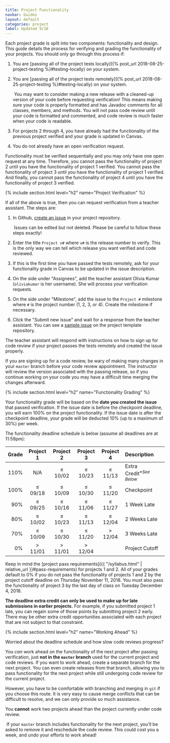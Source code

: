 ```yaml
---
title: Project Functionality
navbar: Guides
layout: default
categories: project
label: Updated 9/10
---
```


Each project grade is split into two components: functionality and design. This guide details the process for verifying and grading the functionality of your projects. You should only go through this process if:

  1. You are [passing all of the project tests locally]({% post_url 2018-08-25-project-testing %}#testing-locally) on your system.

  2. You are [passing all of the project tests remotely]({% post_url 2018-08-25-project-testing %}#testing-locally) on your system.

      <p><article class="message is-warning">
        <div class="message-body">
          <i class="fas fa-exclamation-triangle"></i>&nbsp;You may want to consider making a new release with a cleaned-up version of your code before requesting verification! This means making sure your code is properly formatted and has Javadoc comments for all classes, members, and methods. You will not pass code review until your code is formatted and commented, and code review is much faster when your code is readable.
        </div>
      </article></p>

  3. For projects 2 through 4, you have already had the functionality of the previous project verified and your grade is updated in Canvas.

  4. You do not already have an open verification request.

Functionality must be verified sequentially and you may only have one open request at any time. Therefore, you cannot pass the functionality of project 2 until you have the functionality of project 1 verified. You cannot pass the functionality of project 3 until you have the functionality of project 1 verified. And finally, you cannot pass the functionality of project 4 until you have the functionality of project 3 verified.

{% include section.html level="h2" name="Project Verification" %}

If all of the above is true, then you can request verification from a teacher assistant. The steps are:

  1. In Github, [create an issue](https://guides.github.com/features/issues/) in your project repository.

      <p><article class="message is-warning">
        <div class="message-body">
          <i class="fas fa-exclamation-triangle"></i>&nbsp;Issues can be edited but not deleted. Please be careful to follow these steps exactly!
        </div>
      </article></p>

  2. Enter the title `Project v#` where `v#` is the release number to verify. This is the only way we can tell which release you want verified and code reviewed.

  3. If this is the first time you have passed the tests remotely, ask for your functionality grade in Canvas to be updated in the issue description.

  4. On the side under "Assignees", add the teacher assistant Olivia Kumar (`oliviakumar` is her username). She will process your verification requests.

  5. On the side under "Milestone", add the issue to the `Project #` milestone where `#` is the project number (1, 2, 3, or 4). Create the milestone if necessary.

  6. Click the "Submit new issue" and wait for a response from the teacher assistant. You can see a [sample issue](https://github.com/usf-cs212-fall2018/template-project/issues/1) on the project template repository.

The teacher assistant will respond with instructions on how to sign up for code review if your project passes the tests remotely and created the issue properly.

If you are signing up for a code review, be wary of making many changes in your `master` branch before your code review appointment. The instructor will review the version associated with the passing release, so if you continue working on your code you may have a difficult time merging the changes afterward.

{% include section.html level="h2" name="Functionality Grading" %}

Your functionality grade will be based on the **date you created the issue** that passed verification. If the issue date is before the checkpoint deadline, you will earn 100% on the project functionality. If the issue date is after the checkpoint deadline, your grade will be deducted 10% (up to a maximum of 30%) per week.

The functionality deadline schedule is below (assume all deadlines are at 11:59pm):

| Grade | Project 1  | Project 2  | Project 3  | Project 4  | Description   |
|------:|:----------:|:----------:|:----------:|:----------:|:--------------|
|  110% | N/A        | &le; 10/02 | &le; 10/23 | &le; 11/13 | Extra Credit<sup><em>*See Below</em></sup> |
|  100% | &le; 09/18 | &le; 10/09 | &le; 10/30 | &le; 11/20 | Checkpoint |
|   90% | &le; 09/25 | &le; 10/16 | &le; 11/06 | &le; 11/27 | 1 Week Late |
|   80% | &le; 10/02 | &le; 10/23 | &le; 11/13 | &le; 12/04 | 2 Weeks Late |
|   70% | &le; 10/09 | &le; 10/30 | &le; 11/20 | &gt; 12/04 | 3 Weeks Late |
|    0% | &gt; 11/01 | &gt; 11/01 | &gt; 12/04 |            | Project Cutoff |

Keep in mind the [project pass requirements]({{ "/syllabus.html" | relative_url }}#pass-requirements) for projects 1 and 2. All of your grades default to 0% if you do not pass the functionality of projects 1 and 2 by the project cutoff deadline on Thursday November 11, 2018. You must also pass the functionality of project 3 by the last day of class on Tuesday December 4, 2018.

**The deadline extra credit can only be used to make up for late submissions in earlier projects.** For example, if you submitted project 1 late, you can regain some of those points by submitting project 2 early. There may be other extra credit opportunities associated with each project that are not subject to that constraint.

{% include section.html level="h2" name="Working Ahead" %}

Worried about the deadline schedule and how slow code reviews progress?

You *can* work ahead on the functionality of the next project after passing verification, just **not in the `master` branch** used for the current project and code reviews. If you want to work ahead, create a separate branch for the next project. You can even create releases from that branch, allowing you to pass functionality for the next project while still undergoing code review for the current project.

However, you have to be comfortable with branching and merging in `git` if you choose this route. It is very easy to cause merge conflicts that can be difficult to resolve, and we can only provide so much assistance.

You **cannot** work two projects ahead than the project currently under code review.

<p><article class="message is-danger">
  <div class="message-body">
    <i class="fas fa-exclamation-triangle"></i>&nbsp;If your <code>master</code> branch includes functionality for the next project, you'll be asked to remove it and reschedule the code review. This could cost you a week, and undo your efforts to work ahead!
  </div>
</article></p>
